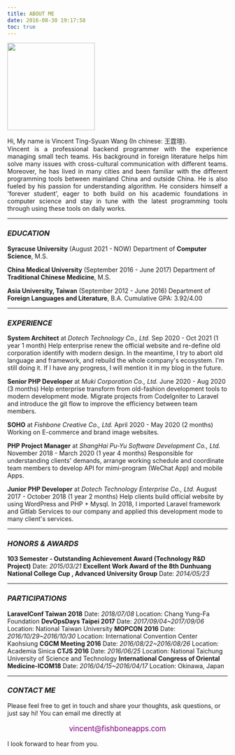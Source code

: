 ```yaml
---
title: ABOUT ME
date: 2016-08-30 19:17:58
toc: true
---
```


<img src="/images/profile.jpeg" width="200">

<p style="text-align: justify;">
Hi, My name is Vincent Ting-Syuan Wang (In chinese: 王霆瑄).<br/>
Vincent is a professional backend programmer with the experience managing small tech teams. His background in foreign literature helps him solve many issues with cross-cultural communication with different teams. Moreover, he has lived in many cities and been familiar with the different programming tools between mainland China and outside China. He is also fueled by his passion for understanding algorithm. He considers himself a 'forever student', eager to both build on his academic foundations in computer science and stay in tune with the latest programming tools through using these tools on daily works.
</p>

***

### _EDUCATION_
**Syracuse University** (August 2021 - NOW)
Department of **Computer Science**, M.S.

**China Medical University** (September 2016 - June 2017)
Department of **Traditional Chinese Medicine**, M.S.

**Asia University, Taiwan** (September 2012 - June 2016)
Department of **Foreign Languages and Literature**, B.A.
Cumulative GPA: 3.92/4.00

***

### _EXPERIENCE_
**System Architect** at _Dotech Technology Co., Ltd._
Sep 2020 - Oct 2021 (1 year 1 month)
Help enterprise renew the official website and re-define old corporation identify with modern design. In the meantime, I try to abort old language and framework, and rebuild the whole company's ecosystem. I'm still doing it. If I have any progress, I will mention it in my blog in the future.

**Senior PHP Developer** at _Muki Corporation Co., Ltd._
June 2020 - Aug 2020 (3 months)
Help enterprise transform from old-fashion development tools to modern development mode. Migrate projects from CodeIgniter to Laravel and introduce the git flow to improve the efficiency between team members.

**SOHO** at _Fishbone Creative Co., Ltd._
April 2020 - May 2020 (2 months)
Working on E-commerce and brand image websites.

**PHP Project Manager** at _ShangHai Pu-Yu Software Development Co., Ltd._
November 2018 - March 2020 (1 year 4 months)
Responsible for understanding clients' demands, arrange working schedule and coordinate team members to develop API for mimi-program (WeChat App) and mobile Apps.

**Junior PHP Developer** at _Dotech Technology Enterprise Co., Ltd._
August 2017 - October 2018 (1 year 2 months)
Help clients build official website by using WordPress and PHP + Mysql. In 2018, I imported Laravel framework and Gitlab Services to our company and applied this development mode to many client's services.

***

### _HONORS & AWARDS_
**103 Semester - Outstanding Achievement Award (Technology R&D Project)**
Date: _2015/03/21_
**Excellent Work Award of the 8th Dunhuang National College Cup , Advanced University Group**
Date: _2014/05/23_

***

### _PARTICIPATIONS_
**LaravelConf Taiwan 2018**
Date: _2018/07/08_
Location: Chang Yung-Fa Foundation
**DevOpsDays Taipei 2017**
Date: _2017/09/04~2017/09/06_
Location: National Taiwan University
**MOPCON 2016**
Date: _2016/10/29~2016/10/30_
Location: International Convention Center Kaohsiung
**CGCM Meeting 2016**
Date: _2016/08/22~2016/08/26_
Location: Academia Sinica
**CTJS 2016**
Date: _2016/06/25_
Location: National Taichung University of Science and Technology
**International Congress of Oriental Medicine-ICOM18**
Date: _2016/04/15~2016/04/17_
Location: Okinawa, Japan

***

### _CONTACT ME_

Please feel free to get in touch and share your thoughts, ask questions, or just say hi!
You can email me directly at
<p style="text-align: center; color: purple; font-size: 1.2em;"> vincent@fishboneapps.com </p>
I look forward to hear from you.